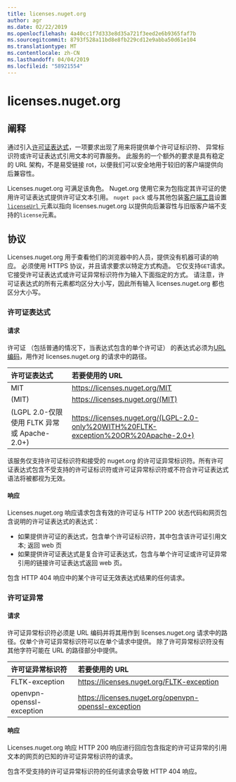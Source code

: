 ```yaml
---
title: licenses.nuget.org
author: agr
ms.date: 02/22/2019
ms.openlocfilehash: 4a40cc1f7d333e8d35a721f3eed2e6b9365faf7b
ms.sourcegitcommit: 8793f528a11bd8e8fb229cd12e9abba50d61e104
ms.translationtype: MT
ms.contentlocale: zh-CN
ms.lasthandoff: 04/04/2019
ms.locfileid: "58921554"
---
```

# <a name="licensesnugetorg"></a>licenses.nuget.org

## <a name="rationale"></a>阐释

通过引入[许可证表达式](nuspec.md#license)，一项要求出现了用来将提供单个许可证标识符、 异常标识符或许可证表达式引用文本的可靠服务。
此服务的一个额外的要求是具有稳定的 URL 架构，不是易受链接 rot，以便我们可以安全地用于较旧的客户端提供向后兼容性。

Licenses.nuget.org 可满足该角色。 Nuget.org 使用它来为包指定其许可证的使用许可证表达式提供许可证文本引用。 `nuget pack` 或与其他包装[客户端工具](https://docs.microsoft.com/en-us/nuget/install-nuget-client-tools)设置[ `licenseUrl` ](nuspec.md#licenseurl)元素以指向 licenses.nuget.org 以提供向后兼容性与旧版客户端不支持的`license`元素。

## <a name="protocol"></a>协议

Licenses.nuget.org 用于查看他们的浏览器中的人员，提供没有机器可读的响应。
必须使用 HTTPS 协议，并且请求要求以特定方式构造。 它仅支持`GET`请求。
它接受许可证表达式或许可证异常标识符作为输入下面指定的方式。 请注意，许可证表达式的所有元素都均区分大小写，因此所有输入 licenses.nuget.org 都也区分大小写。

### <a name="license-expressions"></a>许可证表达式

#### <a name="request"></a>请求

许可证 （包括普通的情况下，当表达式包含的单个许可证） 的表达式必须为[URL 编码](https://tools.ietf.org/html/rfc3986#section-2.1)，用作对 licenses.nuget.org 的请求中的路径。

| 许可证表达式 | 若要使用的 URL |
|:---|:---|
| MIT                                                | <https://licenses.nuget.org/MIT> |
| (MIT)                                              | <https://licenses.nuget.org/(MIT)> |
| (LGPL 2.0-仅限使用 FLTK 异常或 Apache-2.0+) | <https://licenses.nuget.org/(LGPL-2.0-only%20WITH%20FLTK-exception%20OR%20Apache-2.0+)> |

该服务仅支持许可证标识符和接受的 nuget.org 的许可证异常标识符。所有许可证表达式包含不受支持的许可证标识符或许可证异常标识符或不符合许可证表达式语法将被都视为无效。

#### <a name="response"></a>响应

Licenses.nuget.org 响应请求包含有效的许可证与 HTTP 200 状态代码和网页包含说明的许可证表达式的表达式：

* 如果提供许可证的表达式，包含单个许可证标识符，其中包含该许可证引用文本; 返回 web 页
* 如果提供许可证表达式是复合许可证表达式，包含与单个许可证或许可证异常引用的链接许可证表达式返回 web 页。

包含 HTTP 404 响应中的某个许可证无效表达式结果的任何请求。

### <a name="license-exceptions"></a>许可证异常

#### <a name="request"></a>请求

许可证异常标识符必须是 URL 编码并将其用作到 licenses.nuget.org 请求中的路径。仅单个许可证异常标识符可以在单个请求中提供。 除了许可异常标识符没有其他字符可能在 URL 的路径部分中提供。

| 许可证异常标识符 | 若要使用的 URL |
|:---|:---|
|FLTK-exception            | <https://licenses.nuget.org/FLTK-exception> |
|openvpn-openssl-exception | <https://licenses.nuget.org/openvpn-openssl-exception> |

#### <a name="response"></a>响应

Licenses.nuget.org 响应 HTTP 200 响应进行回应包含指定的许可证异常的引用文本的网页的已知的许可证异常标识符的请求。

包含不受支持的许可证异常标识符的任何请求会导致 HTTP 404 响应。